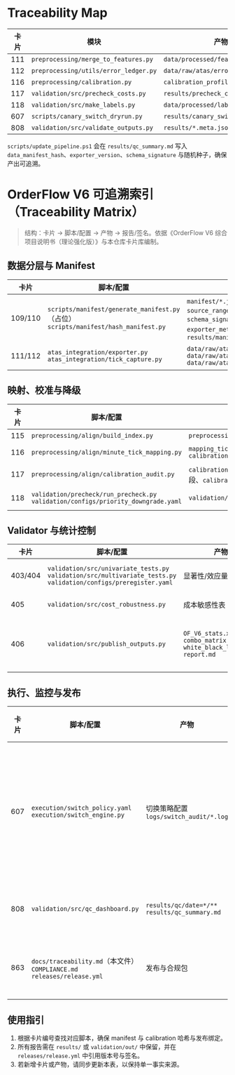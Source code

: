 # Traceability Map

| 卡片 | 模块 | 产物 | 报告 |
| --- | --- | --- | --- |
| 111 | `preprocessing/merge_to_features.py` | `data/processed/features.parquet` | `results/merge_and_calibration_report.md` |
| 112 | `preprocessing/utils/error_ledger.py` | `data/raw/atas/error_ledger.csv` | `results/bar_continuity_report.md` |
| 116 | `preprocessing/calibration.py` | `calibration_profile.json` | `results/merge_and_calibration_report.md` |
| 117 | `validation/src/precheck_costs.py` | `results/precheck_costs_report.md` | `results/precheck_costs_report.json` |
| 118 | `validation/src/make_labels.py` | `data/processed/labels.parquet` | `logs/priority_downgrade.log` |
| 607 | `scripts/canary_switch_dryrun.py` | `results/canary_switch_dryrun.md` | `execution/switch_policy.yaml` |
| 808 | `validation/src/validate_outputs.py` | `results/*.meta.json` | `results/validate_outputs.log` |

`scripts/update_pipeline.ps1` 会在 `results/qc_summary.md` 写入 `data_manifest_hash`、`exporter_version`、`schema_signature` 与随机种子，确保产出可追溯。
# OrderFlow V6 可追溯索引（Traceability Matrix）

> 结构：卡片 → 脚本/配置 → 产物 → 报告/签名。依据《OrderFlow V6 综合项目说明书（理论强化版）》与本仓库卡片库编制。

## 数据分层与 Manifest
| 卡片 | 脚本/配置 | 产物 | 报告/签名 |
| --- | --- | --- | --- |
| 109/110 | `scripts/manifest/generate_manifest.py`（占位）<br>`scripts/manifest/hash_manifest.py` | `manifest/*.json`（含 `source_ranges`, `schema_signature`, `exporter_meta`, `lineage`）<br>`results/manifest_hash.txt` | `results/qc_summary.md`（`data_manifest_hash` 字段） |
| 111/112 | `atas_integration/exporter.py`<br>`atas_integration/tick_capture.py` | `data/raw/atas/bar/*`<br>`data/raw/atas/tick/*`<br>`data/raw/atas/error_ledger.csv` | `bar_continuity_report.md`<br>`tick_quality_report.md`（CV、p99 阈值） |

## 映射、校准与降级
| 卡片 | 脚本/配置 | 产物 | 报告/签名 |
| --- | --- | --- | --- |
| 115 | `preprocessing/align/build_index.py` | `preprocessing/align/index.parquet` | `results/qc_summary.md`（索引一致率） |
| 116 | `preprocessing/align/minute_tick_mapping.py` | `mapping_tick2bar.pkl`<br>`calibration_profile.json` | `results/merge_and_calibration_report.md`（PSI/KS/ECE、错配率、边界截图） |
| 117 | `preprocessing/align/calibration_audit.py` | `calibration_profile.json`（降级段、`calibration_hash`） | `results/qc_summary.md`（不可合并段） |
| 118 | `validation/precheck/run_precheck.py`<br>`validation/configs/priority_downgrade.yaml` | `validation/precheck/costs_gate.md` | 预检日志（含 `embargo_bars`、`purge_kfold`、降级记录） |

## Validator 与统计控制
| 卡片 | 脚本/配置 | 产物 | 报告/签名 |
| --- | --- | --- | --- |
| 403/404 | `validation/src/univariate_tests.py`<br>`validation/src/multivariate_tests.py`<br>`validation/configs/preregister.yaml` | 显著性/效应量表 | `report.md`（FDR-BH/Max-T 校正、预注册引用） |
| 405 | `validation/src/cost_robustness.py` | 成本敏感性表 | `report.md`（三档成本对比） |
| 406 | `validation/src/publish_outputs.py` | `OF_V6_stats.xlsx`<br>`combo_matrix.parquet`<br>`white_black_list.json`<br>`report.md` | 四键签名（`schema_version`、`build_id`、`data_manifest_hash`、`calibration_hash`） |

## 执行、监控与发布
| 卡片 | 脚本/配置 | 产物 | 报告/签名 |
| --- | --- | --- | --- |
| 607 | `execution/switch_policy.yaml`<br>`execution/switch_engine.py` | 切换策略配置<br>`logs/switch_audit/*.log` | 金丝雀演练报告（收益/滑点/换手/状态持久度） |
| 808 | `validation/src/qc_dashboard.py` | `results/qc/date=*/**`<br>`results/qc_summary.md` | 告警工单/补跑记录 |
| 863 | `docs/traceability.md`（本文件）<br>`COMPLIANCE.md`<br>`releases/release.yml` | 发布与合规包 | 审计记录、CI Gate 日志 |

## 使用指引
1. 根据卡片编号查找对应脚本，确保 manifest 与 calibration 哈希与发布绑定。
2. 所有报告需在 `results/` 或 `validation/out/` 中保留，并在 `releases/release.yml` 中引用版本号与签名。
3. 若新增卡片或产物，请同步更新本表，以保持单一事实来源。

